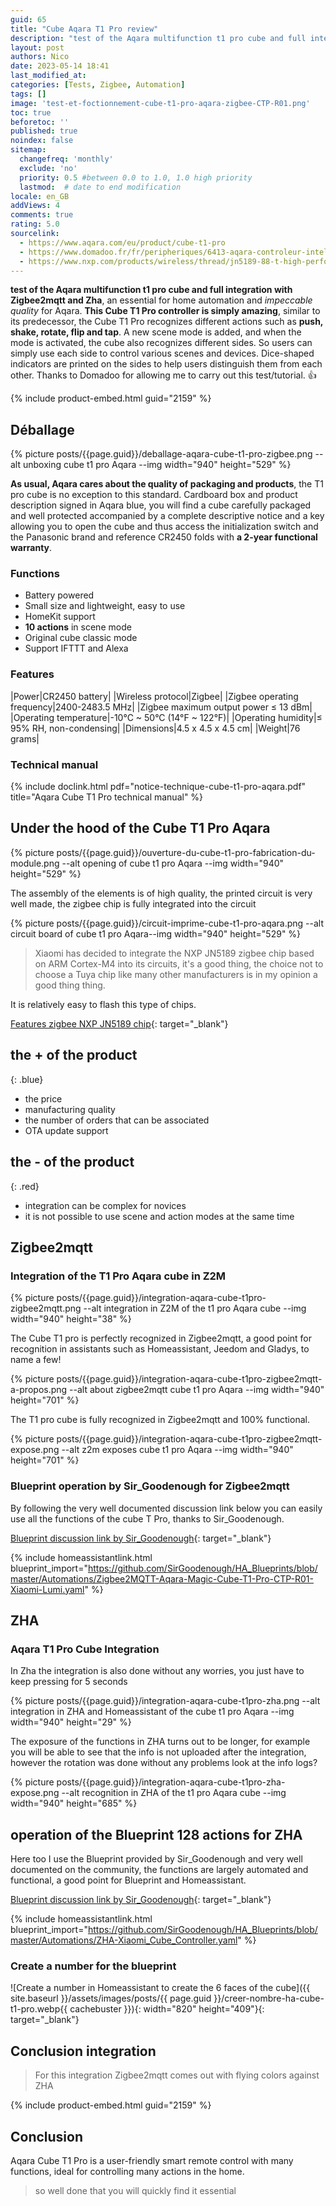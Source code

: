 ```yaml
---
guid: 65
title: "Cube Aqara T1 Pro review"
description: "test of the Aqara multifunction t1 pro cube and full integration with zigbee2mqtt and Zha, an essential for home automation and impeccable quality for Aqara"
layout: post
authors: Nico
date: 2023-05-14 18:41
last_modified_at: 
categories: [Tests, Zigbee, Automation]
tags: []
image: 'test-et-foctionnement-cube-t1-pro-aqara-zigbee-CTP-R01.png'
toc: true
beforetoc: ''
published: true
noindex: false
sitemap:
  changefreq: 'monthly'
  exclude: 'no'
  priority: 0.5 #between 0.0 to 1.0, 1.0 high priority
  lastmod:  # date to end modification
locale: en_GB
addViews: 4
comments: true
rating: 5.0
sourcelink:
  - https://www.aqara.com/eu/product/cube-t1-pro
  - https://www.domadoo.fr/fr/peripheriques/6413-aqara-controleur-intelligent-zigbee-30-aqara-cube-t1-pro-6970504217614.html?domid=39
  - https://www.nxp.com/products/wireless/thread/jn5189-88-t-high-performance-and-ultra-low-power-mcus-for-zigbee-and-thread-with-built-in-nfc-option:JN5189_88_T
---
```


**test of the Aqara multifunction t1 pro cube and full integration with Zigbee2mqtt and Zha**, an essential for home automation and *impeccable quality* for Aqara. **This Cube T1 Pro controller is simply amazing**, similar to its predecessor, the Cube T1 Pro recognizes different actions such as **push, shake, rotate, flip and tap**. A new scene mode is added, and when the mode is activated, the cube also recognizes different sides. So users can simply use each side to control various scenes and devices. Dice-shaped indicators are printed on the sides to help users distinguish them from each other. Thanks to Domadoo for allowing me to carry out this test/tutorial. 👍

{% include product-embed.html guid="2159" %}

## Déballage

{% picture posts/{{page.guid}}/deballage-aqara-cube-t1-pro-zigbee.png --alt unboxing cube t1 pro Aqara --img width="940" height="529" %}

**As usual, Aqara cares about the quality of packaging and products**, the T1 pro cube is no exception to this standard. Cardboard box and product description signed in Aqara blue, you will find a cube carefully packaged and well protected accompanied by a complete descriptive notice and a key allowing you to open the cube and thus access the initialization switch and the Panasonic brand and reference CR2450 folds with **a 2-year functional warranty**.

### Functions

- Battery powered
- Small size and lightweight, easy to use
- HomeKit support
- **10 actions** in scene mode
- Original cube classic mode
- Support IFTTT and Alexa
 
### Features

|Power|CR2450 battery|
|Wireless protocol|Zigbee|
|Zigbee operating frequency|2400-2483.5 MHz|
|Zigbee maximum output power ≤ 13 dBm|
|Operating temperature|-10°C ~ 50°C (14°F ~ 122°F)|
|Operating humidity|≤ 95% RH, non-condensing|
|Dimensions|4.5 x 4.5 x 4.5 cm|
|Weight|76 grams|

### Technical manual

{% include doclink.html pdf="notice-technique-cube-t1-pro-aqara.pdf" title="Aqara Cube T1 Pro technical manual" %}

## Under the hood of the Cube T1 Pro Aqara

{% picture posts/{{page.guid}}/ouverture-du-cube-t1-pro-fabrication-du-module.png --alt opening of cube t1 pro Aqara --img width="940" height="529" %}

The assembly of the elements is of high quality, the printed circuit is very well made, the zigbee chip is fully integrated into the circuit

{% picture posts/{{page.guid}}/circuit-imprime-cube-t1-pro-aqara.png --alt circuit board of cube t1 pro Aqara--img width="940" height="529" %}

> Xiaomi has decided to integrate the NXP JN5189 zigbee chip based on ARM Cortex-M4 into its circuits, it's a good thing, the choice not to choose a Tuya chip like many other manufacturers is in my opinion a good thing thing.

It is relatively easy to flash this type of chips.

[Features zigbee NXP JN5189 chip](https://www.nxp.com/products/wireless/thread/jn5189-88-t-high-performance-and-ultra-low-power-mcus-for-zigbee-and-thread-with-built-in-nfc-option:JN5189_88_T){: target="_blank"}


## **the + of the product**
{: .blue}
- the price
- manufacturing quality
- the number of orders that can be associated
- OTA update support

## **the - of the product**
{: .red}

- integration can be complex for novices
- it is not possible to use scene and action modes at the same time


## Zigbee2mqtt

### Integration of the T1 Pro Aqara cube in Z2M

{% picture posts/{{page.guid}}/integration-aqara-cube-t1pro-zigbee2mqtt.png --alt integration in Z2M of the t1 pro Aqara cube --img width="940" height="38" %}

The Cube T1 pro is perfectly recognized in Zigbee2mqtt, a good point for recognition in assistants such as Homeassistant, Jeedom and Gladys, to name a few!

{% picture posts/{{page.guid}}/integration-aqara-cube-t1pro-zigbee2mqtt-a-propos.png --alt about zigbee2mqtt cube t1 pro Aqara --img width="940" height="701" %}

The T1 pro cube is fully recognized in Zigbee2mqtt and 100% functional.

{% picture posts/{{page.guid}}/integration-aqara-cube-t1pro-zigbee2mqtt-expose.png --alt z2m exposes cube t1 pro Aqara --img width="940" height="701" %}

### Blueprint operation by Sir_Goodenough for Zigbee2mqtt

By following the very well documented discussion link below you can easily use all the functions of the cube T Pro, thanks to Sir_Goodenough.

[Blueprint discussion link by Sir_Goodenough](https://community.home-assistant.io/t/zigbee2mqtt-aqara-magic-cube-t1-pro-ctp-r01-xiaomi-lumi-cagl02/525111){: target="_blank"}

{% include homeassistantlink.html blueprint_import="https://github.com/SirGoodenough/HA_Blueprints/blob/master/Automations/Zigbee2MQTT-Aqara-Magic-Cube-T1-Pro-CTP-R01-Xiaomi-Lumi.yaml" %}

## ZHA

### Aqara T1 Pro Cube Integration

In Zha the integration is also done without any worries, you just have to keep pressing for 5 seconds

{% picture posts/{{page.guid}}/integration-aqara-cube-t1pro-zha.png --alt integration in ZHA and Homeassistant of the cube t1 pro Aqara --img width="940" height="29" %}

The exposure of the functions in ZHA turns out to be longer, for example you will be able to see that the info is not uploaded after the integration, however the rotation was done without any problems look at the info logs?

{% picture posts/{{page.guid}}/integration-aqara-cube-t1pro-zha-expose.png --alt recognition in ZHA of the t1 pro Aqara cube --img width="940" height="685" %}

## operation of the Blueprint 128 actions for ZHA

Here too I use the Blueprint provided by Sir_Goodenough and very well documented on the community, the functions are largely automated and functional, a good point for Blueprint and Homeassistant.

[Blueprint discussion link by Sir_Goodenough](https://community.home-assistant.io/t/zha-xiaomi-cube-controller/495975){: target="_blank"}

{% include homeassistantlink.html blueprint_import="https://github.com/SirGoodenough/HA_Blueprints/blob/master/Automations/ZHA-Xiaomi_Cube_Controller.yaml" %}

### Create a number for the blueprint

![Create a number in Homeassistant to create the 6 faces of the cube]({{ site.baseurl }}/assets/images/posts/{{ page.guid }}/creer-nombre-ha-cube-t1-pro.webp{{ cachebuster }}){: width="820" height="409"}{: target="_blank"}

## Conclusion integration

> For this integration Zigbee2mqtt comes out with flying colors against ZHA

{% include product-embed.html guid="2159" %}

## Conclusion

Aqara Cube T1 Pro is a user-friendly smart remote control with many functions, ideal for controlling many actions in the home.
> so well done that you will quickly find it essential